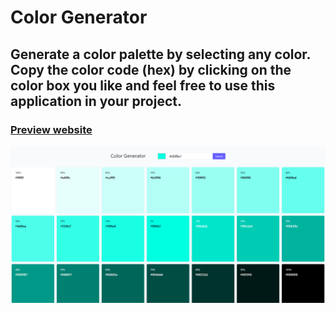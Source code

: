 # Color Generator

## Generate a color palette by selecting any color. Copy the color code (hex) by clicking on the color box you like and feel free to use this application in your project. 

### [Preview website](https://milyazkamil.github.io/Color-Generator/) 
![](./src/assets/images/readme-image.png)
